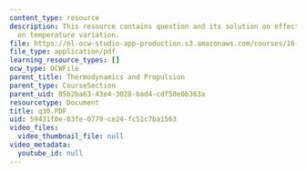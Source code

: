 ```yaml
---
content_type: resource
description: This resource contains question and its solution on effect of axial velocity
  on temperature variation.
file: https://ol-ocw-studio-app-production.s3.amazonaws.com/courses/16-01-unified-engineering-i-ii-iii-iv-fall-2005-spring-2006/59431f0e03fe0779ce24fc51c7ba1563_q30.PDF
file_type: application/pdf
learning_resource_types: []
ocw_type: OCWFile
parent_title: Thermodynamics and Propulsion
parent_type: CourseSection
parent_uid: 05b2ba63-43e4-3028-bad4-cdf50e0b363a
resourcetype: Document
title: q30.PDF
uid: 59431f0e-03fe-0779-ce24-fc51c7ba1563
video_files:
  video_thumbnail_file: null
video_metadata:
  youtube_id: null
---
```

